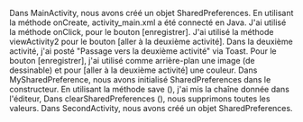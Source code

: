 Dans MainActivity, nous avons créé un objet SharedPreferences.
En utilisant la méthode onCreate, activity_main.xml a été connecté en Java. 
J'ai utilisé la méthode onClick, pour le bouton [enregistrer]. 
J'ai utilisé la méthode viewActivity2 pour le bouton [aller à la deuxième activité].
Dans la deuxième activité, j'ai posté "Passage vers la deuxième activité" via Toast.
Pour le bouton [enregistrer], j'ai utilisé comme arrière-plan une image (de dessinable) et pour [aller à la deuxième activité] une couleur.
Dans MySharedPreference, nous avons initialisé SharedPreferences dans le constructeur. 
En utilisant la méthode save (), j'ai mis la chaîne donnée dans l'éditeur,
Dans clearSharedPreferences (), nous supprimons toutes les valeurs.
Dans SecondActivity, nous avons créé un objet SharedPreferences.

